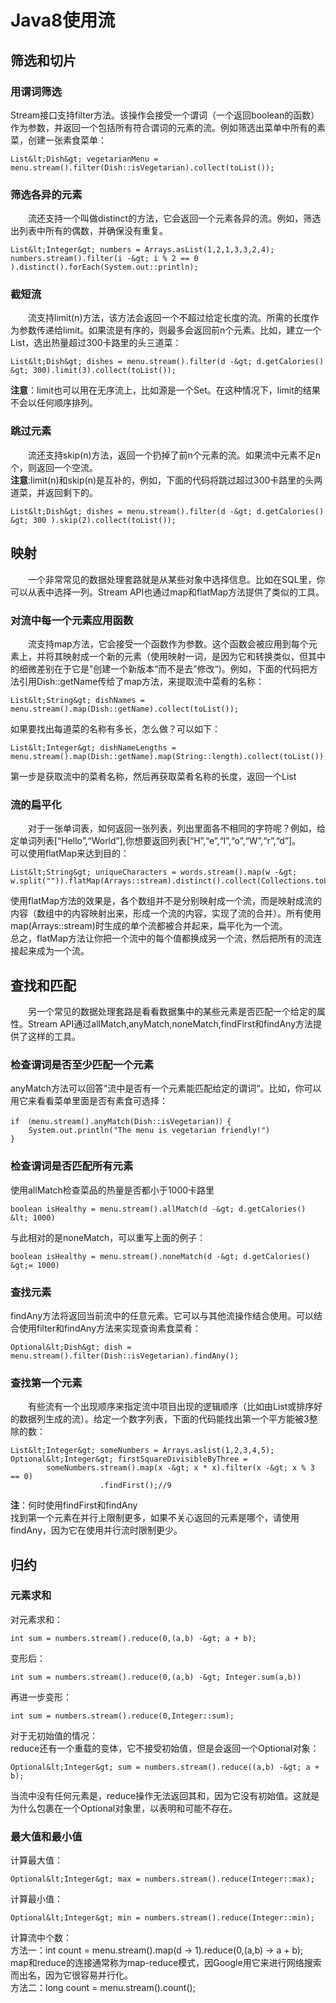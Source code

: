 # Java8使用流

## 筛选和切片

### 用谓词筛选

Stream接口支持filter方法。该操作会接受一个谓词（一个返回boolean的函数）作为参数，并返回一个包括所有符合谓词的元素的流。例如筛选出菜单中所有的素菜，创建一张素食菜单：

```
List&lt;Dish&gt; vegetarianMenu = menu.stream().filter(Dish::isVegetarian).collect(toList());

```

### 筛选各异的元素

  流还支持一个叫做distinct的方法，它会返回一个元素各异的流。例如，筛选出列表中所有的偶数，并确保没有重复。

```
List&lt;Integer&gt; numbers = Arrays.asList(1,2,1,3,3,2,4);
numbers.stream().filter(i -&gt; i % 2 == 0 ).distinct().forEach(System.out::println);

```

### 截短流

  流支持limit(n)方法，该方法会返回一个不超过给定长度的流。所需的长度作为参数传递给limit。如果流是有序的，则最多会返回前n个元素。比如，建立一个List，选出热量超过300卡路里的头三道菜：

```
List&lt;Dish&gt; dishes = menu.stream().filter(d -&gt; d.getCalories() &gt; 300).limit(3).collect(toList());

```

**注意**：limit也可以用在无序流上，比如源是一个Set。在这种情况下，limit的结果不会以任何顺序排列。

### 跳过元素

  流还支持skip(n)方法，返回一个扔掉了前n个元素的流。如果流中元素不足n个，则返回一个空流。<br/>
**注意**:limit(n)和skip(n)是互补的，例如，下面的代码将跳过超过300卡路里的头两道菜，并返回剩下的。

```
List&lt;Dish&gt; dishes = menu.stream().filter(d -&gt; d.getCalories() &gt; 300 ).skip(2).collect(toList());

```

## 映射

  一个非常常见的数据处理套路就是从某些对象中选择信息。比如在SQL里，你可以从表中选择一列。Stream API也通过map和flatMap方法提供了类似的工具。

### 对流中每一个元素应用函数

  流支持map方法，它会接受一个函数作为参数。这个函数会被应用到每个元素上，并将其映射成一个新的元素（使用映射一词，是因为它和转换类似，但其中的细微差别在于它是”创建一个新版本“而不是去”修改“)。例如，下面的代码把方法引用Dish::getName传给了map方法，来提取流中菜肴的名称：

```
List&lt;String&gt; dishNames =  menu.stream().map(Dish::getName).collect(toList());

```

如果要找出每道菜的名称有多长，怎么做？可以如下：

```
List&lt;Integer&gt; dishNameLengths = menu.stream().map(Dish::getName).map(String::length).collect(toList());

```

第一步是获取流中的菜肴名称，然后再获取菜肴名称的长度，返回一个List

### 流的扁平化

  对于一张单词表，如何返回一张列表，列出里面各不相同的字符呢？例如，给定单词列表[“Hello”,“World”],你想要返回列表[“H”,“e”,“l”,“o”,“W”,“r”,“d”]。<br/>
可以使用flatMap来达到目的：

```
List&lt;String&gt; uniqueCharacters = words.stream().map(w -&gt; w.split("")).flatMap(Arrays::stream).distinct().collect(Collections.toList())

```

使用flatMap方法的效果是，各个数组并不是分别映射成一个流，而是映射成流的内容（数组中的内容映射出来，形成一个流的内容，实现了流的合并）。所有使用map(Arrays::stream)时生成的单个流都被合并起来，扁平化为一个流。<br/>
总之，flatMap方法让你把一个流中的每个值都换成另一个流，然后把所有的流连接起来成为一个流。

## 查找和匹配

  另一个常见的数据处理套路是看看数据集中的某些元素是否匹配一个给定的属性。Stream API通过allMatch,anyMatch,noneMatch,findFirst和findAny方法提供了这样的工具。

### 检查谓词是否至少匹配一个元素

anyMatch方法可以回答”流中是否有一个元素能匹配给定的谓词“。比如，你可以用它来看看菜单里面是否有素食可选择：

```
if （menu.stream().anyMatch(Dish::isVegetarian)）{
	System.out.println("The menu is vegetarian friendly!")
}

```

### 检查谓词是否匹配所有元素

使用allMatch检查菜品的热量是否都小于1000卡路里

```
boolean isHealthy = menu.stream().allMatch(d -&gt; d.getCalories() &lt; 1000)

```

与此相对的是noneMatch，可以重写上面的例子：

```
boolean isHealthy = menu.stream().noneMatch(d -&gt; d.getCalories() &gt;= 1000)

```

### 查找元素
findAny方法将返回当前流中的任意元素。它可以与其他流操作结合使用。可以结合使用filter和findAny方法来实现查询素食菜肴：

```
Optional&lt;Dish&gt; dish = menu.stream().filter(Dish::isVegetarian).findAny();

```

### 查找第一个元素

  有些流有一个出现顺序来指定流中项目出现的逻辑顺序（比如由List或排序好的数据列生成的流）。给定一个数字列表，下面的代码能找出第一个平方能被3整除的数：

```
List&lt;Integer&gt; someNumbers = Arrays.aslist(1,2,3,4,5);
Optional&lt;Integer&gt; firstSquareDivisibleByThree = 
		someNumbers.stream().map(x -&gt; x * x).filter(x -&gt; x % 3 == 0)
					.findFirst();//9

```

**注**：何时使用findFirst和findAny<br/>
找到第一个元素在并行上限制更多，如果不关心返回的元素是哪个，请使用findAny，因为它在使用并行流时限制更少。

## 归约

### 元素求和

对元素求和：

```
int sum = numbers.stream().reduce(0,(a,b) -&gt; a + b);

```

变形后：

```
int sum = numbers.stream().reduce(0,(a,b) -&gt; Integer.sum(a,b))

```

再进一步变形：

```
int sum = numbers.stream().reduce(0,Integer::sum);

```

对于无初始值的情况：<br/>
reduce还有一个重载的变体，它不接受初始值，但是会返回一个Optional对象：

```
Optional&lt;Integer&gt; sum = numbers.stream().reduce((a,b) -&gt; a + b);

```

当流中没有任何元素是，reduce操作无法返回其和，因为它没有初始值。这就是为什么包裹在一个Optional对象里，以表明和可能不存在。

### 最大值和最小值

计算最大值：

```
Optional&lt;Integer&gt; max = numbers.stream().reduce(Integer::max);

```

计算最小值：

```
Optional&lt;Integer&gt; min = numbers.stream().reduce(Integer::min);

```

计算流中个数：<br/>
方法一：int count = menu.stream().map(d -&gt; 1).reduce(0,(a,b) -&gt; a + b);<br/>
map和reduce的连接通常称为map-reduce模式，因Google用它来进行网络搜索而出名，因为它很容易并行化。<br/>
方法二：long count = menu.stream().count();
